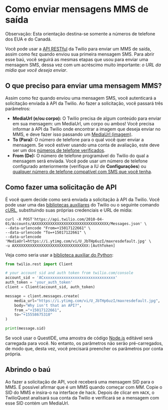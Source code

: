 # Como enviar mensagens MMS de saída

Observação: Esta orientação destina-se somente a números de telefone dos EUA e do Canadá.

Você pode usar a [API RESTful](https://www.twilio.com/docs/sms/api) da Twilio para enviar um MMS de saída, assim como fez quando enviou sua primeira mensagem SMS. Para abrir esse baú, você seguirá as mesmas etapas que usou para enviar uma mensagem SMS, dessa vez com um acréscimo muito importante: _o URL da mídia que você deseja enviar_.

## O que preciso para enviar uma mensagem MMS?

Assim como fez quando enviou uma mensagem SMS, você autenticará a solicitação enviada à API da Twilio. Ao fazer a solicitação, você passará três parâmetros:

- **MediaUrl (e/ou corpo):** O Twilio precisa de algum conteúdo para enviar em sua mensagem: um MediaUrl, um corpo ou ambos! Você precisa informar à API da Twilio onde encontrar a imagem que deseja enviar no MMS, e deve fazer isso passando um [MediaUrl (imagem)](https://www.twilio.com/docs/sms/api/message-resource#create-a-message-resource).
- **To (Para):** O número de telefone para o qual você quer enviar a mensagem. Se você estiver usando uma conta de avaliação, este deve ser um dos [números de telefone verificados](https://www.twilio.com/console/phone-numbers/verified).
- **From (De):** O número de telefone programável do Twilio do qual a mensagem será enviada. Você pode usar um número de telefone configurado anteriormente (verifique a IU de **Configurações**) ou [qualquer número de telefone compatível com SMS que você tenha](https://www.twilio.com/console/phone-numbers/incoming).

## Como fazer uma solicitação de API

É você quem decide como será enviada a solicitação à API da Twilio. Você pode usar uma das [bibliotecas auxiliares](https://www.twilio.com/docs/libraries) do Twilio ou o seguinte comando [cURL](https://curl.haxx.se/docs/manual.html), substituindo suas próprias credenciais e URL de mídia:

```
curl -X POST'https://api.twilio.com/2010-04-01/Accounts/AXXXXXXXXXXXXXXXXXXXXXXXXXXXXXXXXX/Messages.json' \
--data-urlencode "From=+15017122661" \
--data-urlencode "To=+15017122661" \
--data-urlencode 'MediaUrl=https://i.ytimg.com/vi/U_JbTHp6uzI/maxresdefault.jpg' \
-u AXXXXXXXXXXXXXXXXXXXXXXXXXXXXXXXXX:[AuthToken]
```

Veja como seria usar a [biblioteca auxiliar do Python](https://www.twilio.com/docs/sms/tutorials/how-to-send-sms-messages-python):

```python
from twilio.rest import Client

# your account sid and auth token from twilio.com/console
account_sid = 'ACxxxxxxxxxxxxxxxxxxxxxxxxxxxxxxxx'
auth_token = 'your_auth_token'
client = Client(account_sid, auth_token)

message = client.messages.create(
    media_url="https://i.ytimg.com/vi/U_JbTHp6uzI/maxresdefault.jpg",
    body="Why isn't that an API?",
    from_="+15017122661",
    to="+15558675310"
)

print(message.sid)
```

Se você usar o QuestIDE, uma amostra de código [Node.js](https://nodejs.org/) editável será carregada para você. No entanto, os parâmetros não serão pré-carregados, de modo que, desta vez, você precisará preencher os parâmetros por conta própria.

## Abrindo o baú

Ao fazer a solicitação de API, você receberá uma mensagem SID para o MMS. É possível afirmar que é um MMS quando começar com _MM_. Copie o SID do MMS e insira-o na interface de hack. Depois de clicar em `HACK`, o TwilioQuest analisará sua conta da Twilio e verificará se a mensagem com esse SID contém um MediaUrl.